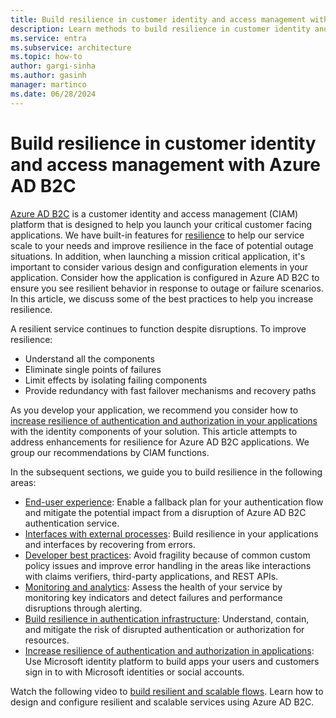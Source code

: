 ```yaml
---
title: Build resilience in customer identity and access management with Azure AD B2C
description: Learn methods to build resilience in customer identity and access management (CIAM) using Azure AD B2C.
ms.service: entra
ms.subservice: architecture
ms.topic: how-to
author: gargi-sinha
ms.author: gasinh
manager: martinco
ms.date: 06/28/2024
---
```


# Build resilience in customer identity and access management with Azure AD B2C

[Azure AD B2C](/azure/active-directory-b2c/overview) is a customer identity and access management (CIAM) platform that is designed to help you launch your critical customer facing applications. We have built-in features for [resilience](https://azure.microsoft.com/blog/advancing-azure-active-directory-availability/) to help our service scale to your needs and improve resilience in the face of potential outage situations. In addition, when launching a mission critical application, it's important to consider various design and configuration elements in your application. Consider how the application is configured in Azure AD B2C to ensure you see resilient behavior in response to outage or failure scenarios. In this article, we discuss some of the best practices to help you increase resilience.

A resilient service continues to function despite disruptions. To improve resilience:

- Understand all the components
- Eliminate single points of failures
- Limit effects by isolating failing components
- Provide redundancy with fast failover mechanisms and recovery paths

As you develop your application, we recommend you consider how to [increase resilience of authentication and authorization in your applications](resilience-app-development-overview.md) with the identity components of your solution. This article attempts to address enhancements for resilience for Azure AD B2C applications. We group our recommendations by CIAM functions.

In the subsequent sections, we guide you to build resilience in the following areas:

- [End-user experience](resilient-end-user-experience.md): Enable a fallback plan for your authentication flow and mitigate the potential impact from a disruption of Azure AD B2C authentication service.
- [Interfaces with external processes](resilient-external-processes.md): Build resilience in your applications and interfaces by recovering from errors.  
- [Developer best practices](resilience-b2c-developer-best-practices.md): Avoid fragility because of common custom policy issues and improve error handling in the areas like interactions with claims verifiers, third-party applications, and REST APIs.
- [Monitoring and analytics](resilience-with-monitoring-alerting.md): Assess the health of your service by monitoring key indicators and detect failures and performance disruptions through alerting.
- [Build resilience in authentication infrastructure](resilience-in-infrastructure.md): Understand, contain, and mitigate the risk of disrupted authentication or authorization for resources.
- [Increase resilience of authentication and authorization in applications](resilience-app-development-overview.md): Use Microsoft identity platform to build apps your users and customers sign in to with Microsoft identities or social accounts. 

Watch the following video to [build resilient and scalable flows](https://www.youtube.com/embed/8f_Ozpw9yTs). Learn how to design and configure resilient and scalable services using Azure AD B2C.
